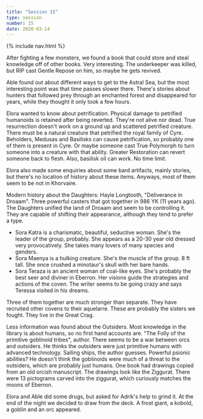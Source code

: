 ```yaml
---
title: "Session 15"
type: session
number: 15
date: 2020-03-14
---
```


{% include nav.html %}

After fighting a few monsters, we found a book that could store and steal knowledge off of other books. Very interesting. The underkeeper was killed, but RIP cast Gentle Repose on him, so maybe he gets revived.

Able found out about different ways to get to the Astral Sea, but the most interesting point was that time passes slower there. There's stories about hunters that followed prey through an enchanted forest and disappeared for years, while they thought it only took a few hours.

Elora wanted to know about petrification. Physical damage to petrified humanoids is retained after being reverted. They're not alive nor dead. True resurrection doesn't work on a ground up and scattered petrified creature. There must be a natural creature that petrified the royal family of Cyre. Beholders, Medusas and Basilisks can cause petrification, so probably one of them is present in Cyre. Or maybe someone cast True Polymorph to turn someone into a creature with that ability.
Greater Restoration can revert someone back to flesh. Also, basilisk oil can work. No time limit.

Elora also made some enquiries about some bard artifacts, mainly stories, but there's no location of history about these items. Anyways, most of them seem to be not in Khorvaire.

Modern history about the Daughters: Hayle Longtooth, "Deliverance in Droaam". Three powerful casters that got together in 986 YK (11 years ago). The Daughters unified the land of Droaam and seem to be controlling it. They are capable of shifting their appearance, although they tend to prefer a type.

- Sora Katra is a charismatic, beautiful, seductive woman. She's the leader of the group, probably. She appears as a 20-30 year old dressed very provocatively. She takes many lovers of many species and genders.
- Sora Maenya is a hulking creature. She's the muscle of the group. 8 ft tall. She once crushed a minotaur's skull with her bare hands.
- Sora Teraza is an ancient woman of coal-like eyes. She's probably the best seer and diviner in Eberron. Her visions guide the strategies and actions of the coven. The writer seems to be going crazy and says Teressa visited in his dreams.

Three of them together are much stronger than separate. They have recruited other covens to their aquelarre. These are probably the sisters we fought. They live in the Great Crag.

Less information was found about the Outsiders. Most knowledge in the library is about humans, so no first hand accounts are. "The Folly of the primitive goblinoid tribes", author. There seems to be a war between orcs and outsiders. He thinks the outsiders were just primitive humans with advanced technology. Sailing ships, the author guesses. Powerful psionic abilities? He doesn't think the goblinoids were much of a threat to the outsiders, which are probably just humans. One book had drawings copied from an old orcish manuscript. The drawings look like the Ziggurat. There were 13 pictograms carved into the ziggurat, which curiously matches the moons of Eberron.

Elora and Able did some drugs, but asked for Adrik's help to grind it. At the end of the night we decided to draw from the deck. A frost giant, a kobold, a goblin and an orc appeared. 
